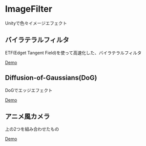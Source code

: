 ImageFilter
===========
Unityで色々イメージエフェクト

## バイラテラルフィルタ
ETF(Edget Tangent Field)を使って高速化した、バイラテラルフィルタ

[Demo](http://nobnak.github.io/SceneSamples/SeparatedBilateralFilter/SeparatedBilateralFilter.html)

## Diffusion-of-Gaussians(DoG)
DoGでエッジエフェクト

[Demo](http://nobnak.github.io/SceneSamples/ThresholdedDoG/ThresholdedDoG.html)

## アニメ風カメラ
上の2つを組み合わせたもの

[Demo](http://nobnak.github.io/SceneSamples/AnimeCamera/AnimeCamera.html)
